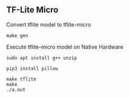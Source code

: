 

## TF-Lite Micro

Convert tflite model to tflite-micro
```
make gen
```

Execute tflite-micro model on Native Hardware

```
sudo apt install g++ unzip

pip3 install pillow

```
```
make tflite
make
./a.out
```
